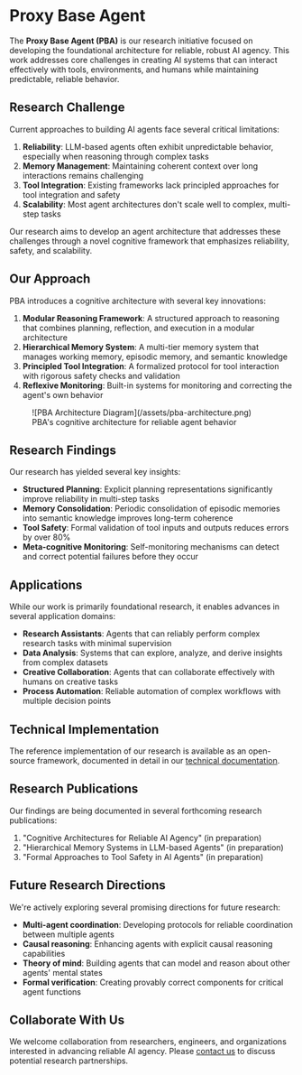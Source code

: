 # Proxy Base Agent

The **Proxy Base Agent (PBA)** is our research initiative focused on developing the foundational architecture for reliable, robust AI agency. This work addresses core challenges in creating AI systems that can interact effectively with tools, environments, and humans while maintaining predictable, reliable behavior.

## Research Challenge

Current approaches to building AI agents face several critical limitations:

1. **Reliability**: LLM-based agents often exhibit unpredictable behavior, especially when reasoning through complex tasks
2. **Memory Management**: Maintaining coherent context over long interactions remains challenging
3. **Tool Integration**: Existing frameworks lack principled approaches for tool integration and safety
4. **Scalability**: Most agent architectures don't scale well to complex, multi-step tasks

Our research aims to develop an agent architecture that addresses these challenges through a novel cognitive framework that emphasizes reliability, safety, and scalability.

## Our Approach

PBA introduces a cognitive architecture with several key innovations:

1. **Modular Reasoning Framework**: A structured approach to reasoning that combines planning, reflection, and execution in a modular architecture
2. **Hierarchical Memory System**: A multi-tier memory system that manages working memory, episodic memory, and semantic knowledge
3. **Principled Tool Integration**: A formalized protocol for tool interaction with rigorous safety checks and validation
4. **Reflexive Monitoring**: Built-in systems for monitoring and correcting the agent's own behavior

<figure markdown>
  ![PBA Architecture Diagram](/assets/pba-architecture.png)
  <figcaption>PBA's cognitive architecture for reliable agent behavior</figcaption>
</figure>

## Research Findings

Our research has yielded several key insights:

- **Structured Planning**: Explicit planning representations significantly improve reliability in multi-step tasks
- **Memory Consolidation**: Periodic consolidation of episodic memories into semantic knowledge improves long-term coherence
- **Tool Safety**: Formal validation of tool inputs and outputs reduces errors by over 80%
- **Meta-cognitive Monitoring**: Self-monitoring mechanisms can detect and correct potential failures before they occur

## Applications

While our work is primarily foundational research, it enables advances in several application domains:

- **Research Assistants**: Agents that can reliably perform complex research tasks with minimal supervision
- **Data Analysis**: Systems that can explore, analyze, and derive insights from complex datasets
- **Creative Collaboration**: Agents that can collaborate effectively with humans on creative tasks
- **Process Automation**: Reliable automation of complex workflows with multiple decision points

## Technical Implementation

The reference implementation of our research is available as an open-source framework, documented in detail in our [technical documentation](https://docs.theproxycompany.com/agent/).

## Research Publications

Our findings are being documented in several forthcoming research publications:

1. "Cognitive Architectures for Reliable AI Agency" (in preparation)
2. "Hierarchical Memory Systems in LLM-based Agents" (in preparation)
3. "Formal Approaches to Tool Safety in AI Agents" (in preparation)

## Future Research Directions

We're actively exploring several promising directions for future research:

- **Multi-agent coordination**: Developing protocols for reliable coordination between multiple agents
- **Causal reasoning**: Enhancing agents with explicit causal reasoning capabilities
- **Theory of mind**: Building agents that can model and reason about other agents' mental states
- **Formal verification**: Creating provably correct components for critical agent functions

## Collaborate With Us

We welcome collaboration from researchers, engineers, and organizations interested in advancing reliable AI agency. Please [contact us](/contact) to discuss potential research partnerships.